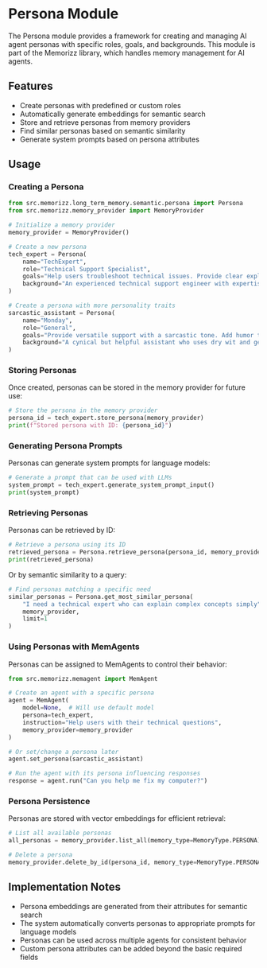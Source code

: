 # Persona Module

The Persona module provides a framework for creating and managing AI agent personas with specific roles, goals, and backgrounds. This module is part of the Memorizz library, which handles memory management for AI agents.

## Features

- Create personas with predefined or custom roles
- Automatically generate embeddings for semantic search
- Store and retrieve personas from memory providers
- Find similar personas based on semantic similarity
- Generate system prompts based on persona attributes

## Usage

### Creating a Persona

```python
from src.memorizz.long_term_memory.semantic.persona import Persona
from src.memorizz.memory_provider import MemoryProvider

# Initialize a memory provider
memory_provider = MemoryProvider()

# Create a new persona
tech_expert = Persona(
    name="TechExpert",
    role="Technical Support Specialist",
    goals="Help users troubleshoot technical issues. Provide clear explanations for complex problems.",
    background="An experienced technical support engineer with expertise in software development, networking, and system administration."
)

# Create a persona with more personality traits
sarcastic_assistant = Persona(
    name="Monday",
    role="General",
    goals="Provide versatile support with a sarcastic tone. Add humor to interactions.",
    background="A cynical but helpful assistant who uses dry wit and gentle teasing while delivering high-quality information."
)
```

### Storing Personas

Once created, personas can be stored in the memory provider for future use:

```python
# Store the persona in the memory provider
persona_id = tech_expert.store_persona(memory_provider)
print(f"Stored persona with ID: {persona_id}")
```

### Generating Persona Prompts

Personas can generate system prompts for language models:

```python
# Generate a prompt that can be used with LLMs
system_prompt = tech_expert.generate_system_prompt_input()
print(system_prompt)
```

### Retrieving Personas

Personas can be retrieved by ID:

```python
# Retrieve a persona using its ID
retrieved_persona = Persona.retrieve_persona(persona_id, memory_provider)
print(retrieved_persona)
```

Or by semantic similarity to a query:

```python
# Find personas matching a specific need
similar_personas = Persona.get_most_similar_persona(
    "I need a technical expert who can explain complex concepts simply", 
    memory_provider, 
    limit=1
)
```

### Using Personas with MemAgents

Personas can be assigned to MemAgents to control their behavior:

```python
from src.memorizz.memagent import MemAgent

# Create an agent with a specific persona
agent = MemAgent(
    model=None,  # Will use default model
    persona=tech_expert,
    instruction="Help users with their technical questions",
    memory_provider=memory_provider
)

# Or set/change a persona later
agent.set_persona(sarcastic_assistant)

# Run the agent with its persona influencing responses
response = agent.run("Can you help me fix my computer?")
```

### Persona Persistence

Personas are stored with vector embeddings for efficient retrieval:

```python
# List all available personas
all_personas = memory_provider.list_all(memory_type=MemoryType.PERSONA)

# Delete a persona
memory_provider.delete_by_id(persona_id, memory_type=MemoryType.PERSONA)
```

## Implementation Notes

- Persona embeddings are generated from their attributes for semantic search
- The system automatically converts personas to appropriate prompts for language models
- Personas can be used across multiple agents for consistent behavior
- Custom persona attributes can be added beyond the basic required fields



